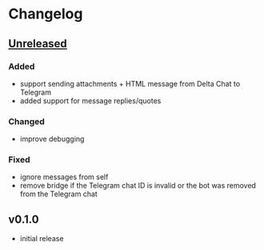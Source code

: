 # Changelog

## [Unreleased]

### Added

- support sending attachments + HTML message from Delta Chat to Telegram
- added support for message replies/quotes

### Changed

- improve debugging

### Fixed

- ignore messages from self
- remove bridge if the Telegram chat ID is invalid or the bot was removed from the Telegram chat

## v0.1.0

- initial release


[Unreleased]: https://github.com/simplebot-org/simplebot_tggroups/compare/v0.1.0...HEAD
